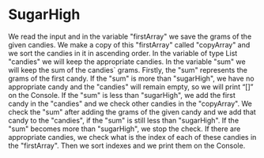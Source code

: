 # SugarHigh

We read the input and in the variable "firstArray" we save the grams of the given candies. We make a copy of this "firstArray" called "copyArray" and we sort the candies in it in ascending order. In the variable of type List<int> "candies" we will keep the appropriate candies. In the variable "sum" we will keep the sum of the candies` grams. Firstly, the "sum" represents the grams of the first candy. If the "sum" is more than "sugarHigh", we have no appropriate candy and the "candies" will remain empty, so we will print “[]” on the Console. 
If the "sum" is less than "sugarHigh", we add the first candy in the "candies" and we check other candies in the "copyArray". We check the "sum" after adding the grams of the given candy and we add that candy to the "candies", if the "sum" is still less than "sugarHigh".  If the "sum" becomes more than "sugarHigh", we stop the check. 
If there are appropriate candies, we check what is the index of each of these candies in the "firstArray". Then we sort indexes and we print them on the Console.
